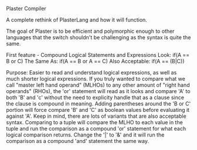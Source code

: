 Plaster Compiler

A complete rethink of PlasterLang and how it will function.

The goal of Plaster is to be efficient and polymorphic enough to other languages that the switch shouldn't be challenging as the syntax is quite the same.

First feature - Compound Logical Statements and Expressions
Look: if(A == B or C)
The Same As: if(A == B or A == C)
Also Acceptable: if(A == (B|C))

Purpose: Easier to read and understand logical expressions, as well as much shorter logical expressions. If you truly wanted to compare what we call "master left hand operand" (MLHOs) to any other amount of "right hand operands" (RHOs), the 'or' statement will read as it looks and compare 'A' to both 'B' and 'c' without the need to explicity handle that as a clause since the clause is compound in meaning. Adding parentheses around the 'B or C' portion will force compare 'B' and 'C' as boolean values before evaluating it against 'A'. Keep in mind, there are lots of variants that are also acceptable syntax. Comparing to a tuple will compare the MLHO to each value in the tuple and run the comparison as a compound 'or' statement for what each logical comparison returns. Change the '|' to '&' and it will run the comparison as a compound 'and' statement the same way.